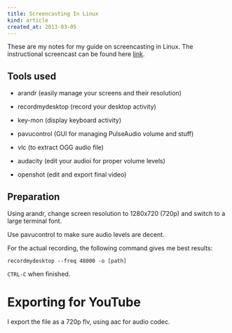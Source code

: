 ```yaml
---
title: Screencasting In Linux
kind: article
created_at: 2013-03-05
---
```

<!-- i_i -->

These are my notes for my guide on screencasting in Linux. The instructional
screencast can be found here [link](#). 

## Tools used

* arandr (easily manage your screens and their resolution)

* recordmydesktop (record your desktop activity)

* key-mon (display keyboard activity)

* pavucontrol (GUI for managing PulseAudio volume and stuff)

* vlc (to extract OGG audio file)

* audacity (edit your audioi for proper volume levels)

* openshot (edit and export final video)

## Preparation

Using arandr, change screen resolution to 1280x720 (720p) and switch to
a large terminal font.

Use pavucontrol to make sure audio levels are decent.

For the actual recording, the following command gives me best results:

~~~
recordmydesktop --freq 48000 -o [path]
~~~

`CTRL-C` when finished. 

# Exporting for YouTube

I export the file as a 720p flv, using aac for audio codec.
